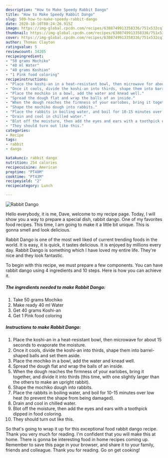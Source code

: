 ```yaml
---
description: "How to Make Speedy Rabbit Dango"
title: "How to Make Speedy Rabbit Dango"
slug: 509-how-to-make-speedy-rabbit-dango
date: 2020-10-10T08:24:26.915Z
image: https://img-global.cpcdn.com/recipes/6308749913358336/751x532cq70/rabbit-dango-recipe-main-photo.jpg
thumbnail: https://img-global.cpcdn.com/recipes/6308749913358336/751x532cq70/rabbit-dango-recipe-main-photo.jpg
cover: https://img-global.cpcdn.com/recipes/6308749913358336/751x532cq70/rabbit-dango-recipe-main-photo.jpg
author: Thomas Clayton
ratingvalue: 5
reviewcount: 34205
recipeingredient:
- "50 grams Mochiko"
- "40 ml Water"
- "40 grams Koshian"
- "1 Pink food coloring"
recipeinstructions:
- "Place the koshi-an in a heat-resistant bowl, then microwave for about 15 seconds to evaporate the moisture."
- "Once it cools, divide the koshi-an into thirds, shape them into barrel-shaped balls and set them aside."
- "Place the mochiko in a bowl, add the water and knead well."
- "Spread the dough flat and wrap the balls of an inside."
- "When the dough reaches the firmness of your earlobes, bring it together, and divide it into thirds (this time, with one slightly larger than the others to make an upright rabbit)."
- "Shape the mochiko dough into rabbits."
- "Place the rabbits in boiling water, and boil for 10-15 minutes over low heat (to prevent the shape from being damaged)."
- "Drain and cool in chilled water."
- "Blot off the moisture, then add the eyes and ears with a toothpick dipped in food coloring."
- "They should turn out like this."
categories:
- Recipe
tags:
- rabbit
- dango

katakunci: rabbit dango 
nutrition: 254 calories
recipecuisine: American
preptime: "PT40M"
cooktime: "PT43M"
recipeyield: "2"
recipecategory: Lunch

---
```



![Rabbit Dango](https://img-global.cpcdn.com/recipes/6308749913358336/751x532cq70/rabbit-dango-recipe-main-photo.jpg)

Hello everybody, it is me, Dave, welcome to my recipe page. Today, I will show you a way to prepare a special dish, rabbit dango. One of my favorites food recipes. This time, I am going to make it a little bit unique. This is gonna smell and look delicious.



Rabbit Dango is one of the most well liked of current trending foods in the world. It is easy, it is quick, it tastes delicious. It is enjoyed by millions every day. Rabbit Dango is something which I have loved my entire life. They're nice and they look fantastic.


To begin with this recipe, we must prepare a few components. You can have rabbit dango using 4 ingredients and 10 steps. Here is how you can achieve it.

<!--inarticleads1-->

##### The ingredients needed to make Rabbit Dango:

1. Take 50 grams Mochiko
1. Make ready 40 ml Water
1. Get 40 grams Koshi-an
1. Get 1 Pink food coloring




<!--inarticleads2-->

##### Instructions to make Rabbit Dango:

1. Place the koshi-an in a heat-resistant bowl, then microwave for about 15 seconds to evaporate the moisture.
1. Once it cools, divide the koshi-an into thirds, shape them into barrel-shaped balls and set them aside.
1. Place the mochiko in a bowl, add the water and knead well.
1. Spread the dough flat and wrap the balls of an inside.
1. When the dough reaches the firmness of your earlobes, bring it together, and divide it into thirds (this time, with one slightly larger than the others to make an upright rabbit).
1. Shape the mochiko dough into rabbits.
1. Place the rabbits in boiling water, and boil for 10-15 minutes over low heat (to prevent the shape from being damaged).
1. Drain and cool in chilled water.
1. Blot off the moisture, then add the eyes and ears with a toothpick dipped in food coloring.
1. They should turn out like this.




So that's going to wrap it up for this exceptional food rabbit dango recipe. Thank you very much for reading. I'm confident that you will make this at home. There is gonna be interesting food in home recipes coming up. Remember to save this page in your browser, and share it to your family, friends and colleague. Thank you for reading. Go on get cooking!
